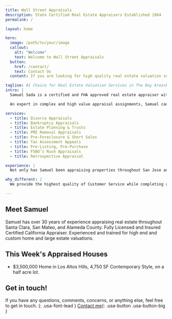 ```yaml
---
title: Wall Street Appraisals
description: State Certified Real Estate Appraisers Established 1984
permalink: /

layout: home

hero:
  image: /path/to/your/image
  callout:
    alt: "Welcome"
    text: Welcome to Wall Street Appraisals
  button:
    href: /contact/
    text: Contact Us
  content: If you are looking for high quality real estate valuation services by an appraiser with over 30 years’ experience throughout greater San Jose, Santa Clara, Alameda, and San Mateo county, look no further!

tagline: #1 Choice for Real Estate Valuation Services in The Bay Area<br><button onclick="location.href='tel:408-921-0779'" class="">Call S. Samuel 408-921-0779</button>
intro: |
  Samuel Sada is a certified and FHA approved real estate appraiser with thousands of appraisals completed throughout San Jose - San Francisco area. He is also a quality control appraiser for major banks and lenders. Rest assured that any appraisal completed by S. Samuel will be complete and thorough so no questions arise during your bankruptcy, divorce, or estate proceedings.

  An expert in complex and high value appraisal assignments, Samuel can provide his expert opinion of value on your San Jose Home. He also has years of experience with commercial buildings, apartments, and other income properties. Call 408-921-0779 or contact us today!

services:
  - title: Divorce Appraisals
  - title: Bankruptcy Appraisals
  - title: Estate Planning & Trusts
  - title: PMI Removal Appraisals
  - title: Pre-Foreclosure & Short Sales
  - title: Tax Assessment Appeals
  - title: Pre-Listing, Pre-Purchase
  - title: FSBO’s Rush Appraisals
  - title: Retrospective Appraisal

experience: |
  Not only has Samuel been appraising properties throughout San Jose and Santa Clara, San Mateo County, he is also a certified review appraiser, with extensive experience in appraisal Quality Control for major banks, lenders, and credit unions.

why_different: |
  We provide the highest quality of Customer Service while completing a 100% honest and ethical appraisal of your property. Data backed and extra research provided at no additional charge.

---
```

## Meet Samuel

Samuel has over 30 years of experience appraising real estate throughout Santa Clara, San Mateo, and Alameda County. Fully Licensed and Insured Certified California Appraiser. Experienced and trained for high end and custom home and large estate valuations.

## This Week's Appraised Houses

- $3,500,000 Home in Los Altos Hills, 4,750 SF Contemporary Style, on a half acre lot.

## Get in touch!

If you have any questions, comments, concerns, or anything else, feel free to get in touch.
{: .usa-font-lead }
[Contact me](/contact/){: .usa-button .usa-button-big }
